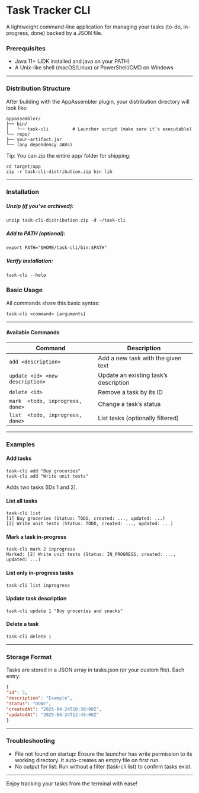 # Task Tracker CLI

A lightweight command-line application for managing your tasks (to-do, in-progress, done) backed by a JSON file.

### Prerequisites

* Java 11+ (JDK installed and java on your PATH)
* A Unix-like shell (macOS/Linux) or PowerShell/CMD on Windows
---
### Distribution Structure

After building with the AppAssembler plugin, your distribution directory will look like:
```text
appassembler/
├── bin/
│   └── task-cli         # Launcher script (make sure it’s executable)
└── repo/
├── your-artifact.jar
└── (any dependency JARs)
```

Tip: You can zip the entire app/ folder for shipping:
```text
cd target/app
zip -r task-cli-distribution.zip bin lib
```
---
### Installation

##### Unzip (if you’ve archived):
```text
unzip task-cli-distribution.zip -d ~/task-cli
```

##### Add to PATH (optional):
```text
export PATH="$HOME/task-cli/bin:$PATH"
```
##### Verify installation:
```text
task-cli --help
```
### Basic Usage

All commands share this basic syntax:

```text
task-cli <command> [arguments]
```
---
#### Available Commands
| Command                          | Description                           |
|----------------------------------|---------------------------------------|
| `add <description>`              | Add a new task with the given text    |
| `update <id> <new description>`  | Update an existing task’s description |
| `delete <id>`                    | Remove a task by its ID               |
| `mark  <todo, inprogress, done>` | Change a task’s status                |
| `list  <todo, inprogress, done>` | List tasks (optionally filtered)      |
---
### Examples

#### Add tasks
```text
task-cli add "Buy groceries"
task-cli add "Write unit tests"
```

Adds two tasks (IDs 1 and 2).

#### List all tasks
```text
task-cli list
[1] Buy groceries (Status: TODO, created: ..., updated: ...)
[2] Write unit tests (Status: TODO, created: ..., updated: ...)
```

#### Mark a task in-progress
```text
task-cli mark 2 inprogress
Marked: [2] Write unit tests (Status: IN_PROGRESS, created: ..., updated: ...)
```

#### List only in-progress tasks
```text
task-cli list inprogress
```

#### Update task description
```text
task-cli update 1 "Buy groceries and snacks"
```

#### Delete a task
```text
task-cli delete 1
```
---
### Storage Format

Tasks are stored in a JSON array in tasks.json (or your custom file). Each entry:

```json
{
"id": 3,
"description": "Example",
"status": "DONE",
"createdAt": "2025-04-24T10:30:00Z",
"updatedAt": "2025-04-24T12:45:00Z"
}
```
---
### Troubleshooting

* File not found on startup: Ensure the launcher has write permission to its working directory. It auto-creates an empty file on first run.
* No output for list: Run without a filter (task-cli list) to confirm tasks exist.
---
Enjoy tracking your tasks from the terminal with ease!